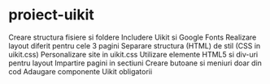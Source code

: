 # proiect-uikit
Creare structura fisiere si foldere
Includere Uikit si Google Fonts 
Realizare layout diferit pentru cele 3 pagini
Separare structura (HTML) de stil (CSS in uikit.css)
Personalizare site in uikit.css
Utilizare elemente HTML5 si div-uri pentru layout 
Impartire pagini in sectiuni 
Creare butoane si meniuri doar din cod
Adaugare componente Uikit obligatorii

